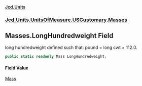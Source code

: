 #### [Jcd.Units](index.md 'index')
### [Jcd.Units.UnitsOfMeasure.USCustomary](Jcd.Units.UnitsOfMeasure.USCustomary.md 'Jcd.Units.UnitsOfMeasure.USCustomary').[Masses](Masses.md 'Jcd.Units.UnitsOfMeasure.USCustomary.Masses')

## Masses.LongHundredweight Field

long hundredweight defined such that: pound = long cwt × 112.0.

```csharp
public static readonly Mass LongHundredweight;
```

#### Field Value
[Mass](Mass.md 'Jcd.Units.UnitTypes.Mass')